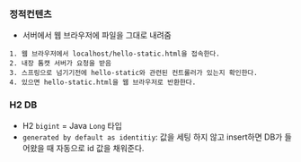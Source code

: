 ### 정적컨텐츠
- 서버에서 웹 브라우저에 파일을 그대로 내려줌
```terminal
1. 웹 브라우저에서 localhost/hello-static.html을 접속한다.
2. 내장 톰캣 서버가 요청을 받음
3. 스프링으로 넘기기전에 hello-static와 관련된 컨트롤러가 있는지 확인한다.
4. 있으면 hello-static.html을 웹 브라우저로 반환한다.
```


### H2 DB
- H2 `bigint` = Java `Long` 타입
- `generated by default as identitiy`: 값을 세팅 하지 않고 insert하면 DB가 들어왔을 때 자동으로 id 값을 채워준다.

